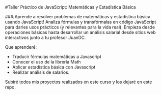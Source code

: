 

#Taller Práctico de JavaScript: Matemáticas y Estadística Básica

###¡Aprende a resolver problemas de matemáticas y estadística básica usando JavaScript! Analiza fórmulas y transfórmalas en código JavaScript para darles usos prácticos (y relevantes para la vida real). Empieza desde operaciones básicas hasta desarrollar un análisis salarial desde sitios web interactivos junto a tu profesor JuanDC.

Que aprenderé: 

- Traducir fórmulas matemáticas a Javascript
- Conocer el uso de la librería Math
- Aplicar estadística básica con Javascript
- Realizar análisis de salarios.

Subiré todos mis proyectos realizados en este curso y los dejaré en este repo. 



